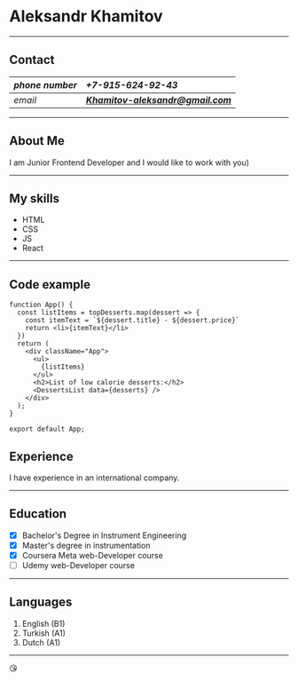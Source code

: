 # Aleksandr Khamitov
___
## Contact
| *phone number* | ***+7-915-624-92-43***             |
|:---------------|:-----------------------------------|
| *email*        | ***Khamitov-aleksandr@gmail.com*** |
___
## About Me
I am Junior Frontend Developer and I would like to work with you)
___
## My skills
- HTML
- CSS
- JS
- React
___
## Code example
```
function App() {
  const listItems = topDesserts.map(dessert => {
    const itemText = `${dessert.title} - ${dessert.price}`
    return <li>{itemText}</li>
  })
  return (
    <div className="App">
      <ul>
        {listItems}
      </ul>
      <h2>List of low calorie desserts:</h2>
      <DessertsList data={desserts} />
    </div>
  );
}

export default App;
```
## Experience
I have experience in an international company.
___
## Education
- [X] Bachelor's Degree in Instrument Engineering
- [X] Master's degree in instrumentation
- [X] Coursera Meta web-Developer course
- [ ] Udemy web-Developer course
___
## Languages
1. English (B1)
2. Turkish (A1)
3. Dutch (A1)
___

:kissing_heart:
